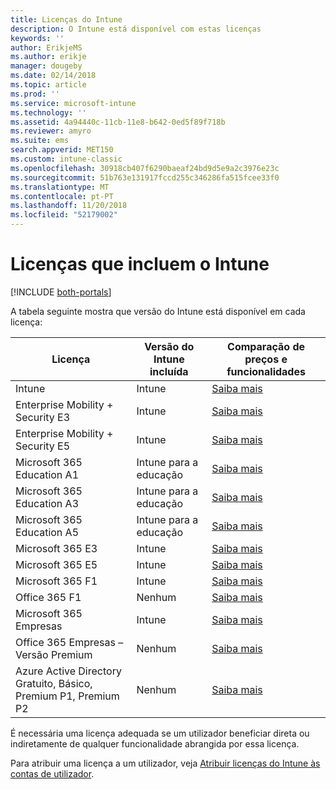 ```yaml
---
title: Licenças do Intune
description: O Intune está disponível com estas licenças
keywords: ''
author: ErikjeMS
ms.author: erikje
manager: dougeby
ms.date: 02/14/2018
ms.topic: article
ms.prod: ''
ms.service: microsoft-intune
ms.technology: ''
ms.assetid: 4a94440c-11cb-11e8-b642-0ed5f89f718b
ms.reviewer: amyro
ms.suite: ems
search.appverid: MET150
ms.custom: intune-classic
ms.openlocfilehash: 30918cb407f6290baeaf24bd9d5e9a2c3976e23c
ms.sourcegitcommit: 51b763e131917fccd255c346286fa515fcee33f0
ms.translationtype: MT
ms.contentlocale: pt-PT
ms.lasthandoff: 11/20/2018
ms.locfileid: "52179002"
---
```

# <a name="licenses-that-include-intune"></a>Licenças que incluem o Intune

[!INCLUDE [both-portals](./includes/note-for-both-portals.md)]

A tabela seguinte mostra que versão do Intune está disponível em cada licença:

| Licença | Versão do Intune incluída | Comparação de preços e funcionalidades |
|-----------------------------------------------------------------------|-------------------------------------------------------------|---|
| Intune | Intune | [Saiba mais](https://www.microsoft.com/en-us/cloud-platform/microsoft-intune-pricing) |
| Enterprise Mobility + Security E3 | Intune | [Saiba mais](https://www.microsoft.com/en-us/cloud-platform/microsoft-intune-pricing) |
| Enterprise Mobility + Security E5 | Intune | [Saiba mais](https://www.microsoft.com/en-us/cloud-platform/microsoft-intune-pricing) |
| Microsoft 365 Education A1 | Intune para a educação | [Saiba mais](https://www.microsoft.com/en-us/education/buy-license/microsoft365/default.aspx#) |
| Microsoft 365 Education A3 | Intune para a educação | [Saiba mais](https://www.microsoft.com/en-us/education/buy-license/microsoft365/default.aspx#) |
| Microsoft 365 Education A5 | Intune para a educação | [Saiba mais](https://www.microsoft.com/en-us/education/buy-license/microsoft365/default.aspx#) |
| Microsoft 365 E3 | Intune | [Saiba mais](https://www.microsoft.com/en-US/microsoft-365/enterprise) |
| Microsoft 365 E5 | Intune | [Saiba mais](https://www.microsoft.com/en-US/microsoft-365/enterprise) |
| Microsoft 365 F1 | Intune | [Saiba mais](https://www.microsoft.com/en-us/microsoft-365/enterprise/firstline) |
| Office 365 F1 | Nenhum | [Saiba mais](https://www.microsoft.com/en-us/microsoft-365/enterprise/firstline) |
| Microsoft 365 Empresas | Intune | [Saiba mais](https://www.microsoft.com/en-us/microsoft-365/business) |
| Office 365 Empresas – Versão Premium | Nenhum | [Saiba mais](https://www.microsoft.com/en-us/microsoft-365/business) |
| Azure Active Directory Gratuito, Básico, Premium P1, Premium P2 | Nenhum | [Saiba mais](https://azure.microsoft.com/pricing/details/active-directory/) |

É necessária uma licença adequada se um utilizador beneficiar direta ou indiretamente de qualquer funcionalidade abrangida por essa licença.

Para atribuir uma licença a um utilizador, veja [Atribuir licenças do Intune às contas de utilizador](licenses-assign.md).

